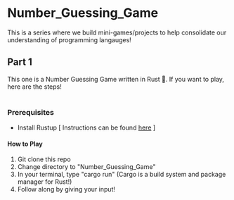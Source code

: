 # Number_Guessing_Game
This is a series where we build mini-games/projects to help consolidate our understanding of programming langauges!

## Part 1

This one is a Number Guessing Game written in Rust 🦀. If you want to play, here are the steps! <br><br>

### Prerequisites
- Install Rustup [ Instructions can be found <a href="https://www.rust-lang.org/tools/install"> here</a> ]

#### How to Play
1. Git clone this repo
2. Change directory to "Number_Guessing_Game"
3. In your terminal, type "cargo run"  (Cargo is a build system and package manager for Rust!)
4. Follow along by giving your input!
